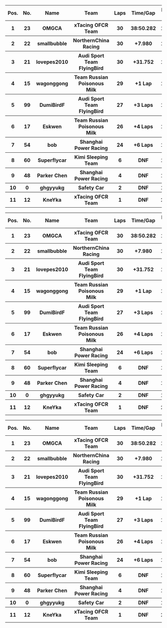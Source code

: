 <table style="width:100%">
	<tr>
		<th>Pos.</th>
		<th>No.</th>
		<th>Name</th>
		<th>Team</th>
		<th>Laps</th>
		<th>Time/Gap</th>
		<th>Personal Best</th>
		<th>Position Diff</th>
	</tr>
	<tr>
		<th>1</th>
		<th>23</th>
		<th>OMGCA</th>
		<th>xTacing OFCR Team</th>
		<th>30</th>
		<th>38:50.282</th>
		<th>1:12.243</th>
		<th>+2</th>
	</tr>
	<tr>
		<th>2</th>
		<th>22</th>
		<th>smallbubble</th>
		<th>NorthernChina Racing</th>
		<th>30</th>
		<th>+7.980</th>
		<th>1:12.405</th>
		<th>+2</th>
	</tr>
	<tr>
		<th>3</th>
		<th>21</th>
		<th>lovepes2010</th>
		<th>Audi Sport Team FlyingBird</th>
		<th>30</th>
		<th>+31.752</th>
		<th>1:11.703</th>
		<th>-1</th>
	</tr>
	<tr>
		<th>4</th>
		<th>15</th>
		<th>wagonggong</th>
		<th>Team Russian Poisonous Milk</th>
		<th>29</th>
		<th>+1 Lap</th>
		<th>1:12.267</th>
		<th>-3</th>
	</tr>
	<tr>
		<th>5</th>
		<th>99</th>
		<th>DumiBirdF</th>
		<th>Audi Sport Team FlyingBird</th>
		<th>27</th>
		<th>+3 Laps</th>
		<th>1:15.277</th>
		<th>0</th>
	</tr>
	<tr>
		<th>6</th>
		<th>17</th>
		<th>Eskwen</th>
		<th>Team Russian Poisonous Milk</th>
		<th>26</th>
		<th>+4 Laps</th>
		<th>1:14.488</th>
		<th>0</th>
	</tr>
	<tr>
		<th>7</th>
		<th>54</th>
		<th>bob</th>
		<th>Shanghai Power Racing</th>
		<th>24</th>
		<th>+6 Laps</th>
		<th>1:21.041</th>
		<th>+1</th>
	</tr>
	<tr>
		<th>8</th>
		<th>60</th>
		<th>Superflycar</th>
		<th>Kimi Sleeping Team</th>
		<th>6</th>
		<th>DNF</th>
		<th>1:17.083</th>
		<th>+2</th>
	</tr>
	<tr>
		<th>9</th>
		<th>48</th>
		<th>Parker Chen</th>
		<th>Shanghai Power Racing</th>
		<th>4</th>
		<th>DNF</th>
		<th>1:26.611</th>
		<th>-2</th>
	</tr>
	<tr>
		<th>10</th>
		<th>0</th>
		<th>ghgyyukg</th>
		<th>Safety Car</th>
		<th>2</th>
		<th>DNF</th>
		<th>1:40.767</th>
		<th>+1</th>
	</tr>
	<tr>
		<th>11</th>
		<th>12</th>
		<th>KneYka</th>
		<th>xTacing OFCR Team</th>
		<th>1</th>
		<th>DNF</th>
		<th>2:33.360</th>
		<th>-2</th>
	</tr>
</table><table style="width:100%">
	<tr>
		<th>Pos.</th>
		<th>No.</th>
		<th>Name</th>
		<th>Team</th>
		<th>Laps</th>
		<th>Time/Gap</th>
		<th>Personal Best</th>
		<th>Position Diff</th>
	</tr>
	<tr>
		<th>1</th>
		<th>23</th>
		<th>OMGCA</th>
		<th>xTacing OFCR Team</th>
		<th>30</th>
		<th>38:50.282</th>
		<th>1:12.243</th>
		<th>+2</th>
	</tr>
	<tr>
		<th>2</th>
		<th>22</th>
		<th>smallbubble</th>
		<th>NorthernChina Racing</th>
		<th>30</th>
		<th>+7.980</th>
		<th>1:12.405</th>
		<th>+2</th>
	</tr>
	<tr>
		<th>3</th>
		<th>21</th>
		<th>lovepes2010</th>
		<th>Audi Sport Team FlyingBird</th>
		<th>30</th>
		<th>+31.752</th>
		<th>1:11.703</th>
		<th>-1</th>
	</tr>
	<tr>
		<th>4</th>
		<th>15</th>
		<th>wagonggong</th>
		<th>Team Russian Poisonous Milk</th>
		<th>29</th>
		<th>+1 Lap</th>
		<th>1:12.267</th>
		<th>-3</th>
	</tr>
	<tr>
		<th>5</th>
		<th>99</th>
		<th>DumiBirdF</th>
		<th>Audi Sport Team FlyingBird</th>
		<th>27</th>
		<th>+3 Laps</th>
		<th>1:15.277</th>
		<th>0</th>
	</tr>
	<tr>
		<th>6</th>
		<th>17</th>
		<th>Eskwen</th>
		<th>Team Russian Poisonous Milk</th>
		<th>26</th>
		<th>+4 Laps</th>
		<th>1:14.488</th>
		<th>0</th>
	</tr>
	<tr>
		<th>7</th>
		<th>54</th>
		<th>bob</th>
		<th>Shanghai Power Racing</th>
		<th>24</th>
		<th>+6 Laps</th>
		<th>1:21.041</th>
		<th>+1</th>
	</tr>
	<tr>
		<th>8</th>
		<th>60</th>
		<th>Superflycar</th>
		<th>Kimi Sleeping Team</th>
		<th>6</th>
		<th>DNF</th>
		<th>1:17.083</th>
		<th>+2</th>
	</tr>
	<tr>
		<th>9</th>
		<th>48</th>
		<th>Parker Chen</th>
		<th>Shanghai Power Racing</th>
		<th>4</th>
		<th>DNF</th>
		<th>1:26.611</th>
		<th>-2</th>
	</tr>
	<tr>
		<th>10</th>
		<th>0</th>
		<th>ghgyyukg</th>
		<th>Safety Car</th>
		<th>2</th>
		<th>DNF</th>
		<th>1:40.767</th>
		<th>+1</th>
	</tr>
	<tr>
		<th>11</th>
		<th>12</th>
		<th>KneYka</th>
		<th>xTacing OFCR Team</th>
		<th>1</th>
		<th>DNF</th>
		<th>2:33.360</th>
		<th>-2</th>
	</tr>
</table><table style="width:100%">
	<tr>
		<th>Pos.</th>
		<th>No.</th>
		<th>Name</th>
		<th>Team</th>
		<th>Laps</th>
		<th>Time/Gap</th>
		<th>Personal Best</th>
		<th>Position Diff</th>
	</tr>
	<tr>
		<th>1</th>
		<th>23</th>
		<th>OMGCA</th>
		<th>xTacing OFCR Team</th>
		<th>30</th>
		<th>38:50.282</th>
		<th>1:12.243</th>
		<th>+2</th>
	</tr>
	<tr>
		<th>2</th>
		<th>22</th>
		<th>smallbubble</th>
		<th>NorthernChina Racing</th>
		<th>30</th>
		<th>+7.980</th>
		<th>1:12.405</th>
		<th>+2</th>
	</tr>
	<tr>
		<th>3</th>
		<th>21</th>
		<th>lovepes2010</th>
		<th>Audi Sport Team FlyingBird</th>
		<th>30</th>
		<th>+31.752</th>
		<th>1:11.703</th>
		<th>-1</th>
	</tr>
	<tr>
		<th>4</th>
		<th>15</th>
		<th>wagonggong</th>
		<th>Team Russian Poisonous Milk</th>
		<th>29</th>
		<th>+1 Lap</th>
		<th>1:12.267</th>
		<th>-3</th>
	</tr>
	<tr>
		<th>5</th>
		<th>99</th>
		<th>DumiBirdF</th>
		<th>Audi Sport Team FlyingBird</th>
		<th>27</th>
		<th>+3 Laps</th>
		<th>1:15.277</th>
		<th>0</th>
	</tr>
	<tr>
		<th>6</th>
		<th>17</th>
		<th>Eskwen</th>
		<th>Team Russian Poisonous Milk</th>
		<th>26</th>
		<th>+4 Laps</th>
		<th>1:14.488</th>
		<th>0</th>
	</tr>
	<tr>
		<th>7</th>
		<th>54</th>
		<th>bob</th>
		<th>Shanghai Power Racing</th>
		<th>24</th>
		<th>+6 Laps</th>
		<th>1:21.041</th>
		<th>+1</th>
	</tr>
	<tr>
		<th>8</th>
		<th>60</th>
		<th>Superflycar</th>
		<th>Kimi Sleeping Team</th>
		<th>6</th>
		<th>DNF</th>
		<th>1:17.083</th>
		<th>+2</th>
	</tr>
	<tr>
		<th>9</th>
		<th>48</th>
		<th>Parker Chen</th>
		<th>Shanghai Power Racing</th>
		<th>4</th>
		<th>DNF</th>
		<th>1:26.611</th>
		<th>-2</th>
	</tr>
	<tr>
		<th>10</th>
		<th>0</th>
		<th>ghgyyukg</th>
		<th>Safety Car</th>
		<th>2</th>
		<th>DNF</th>
		<th>1:40.767</th>
		<th>+1</th>
	</tr>
	<tr>
		<th>11</th>
		<th>12</th>
		<th>KneYka</th>
		<th>xTacing OFCR Team</th>
		<th>1</th>
		<th>DNF</th>
		<th>2:33.360</th>
		<th>-2</th>
	</tr>
</table>
